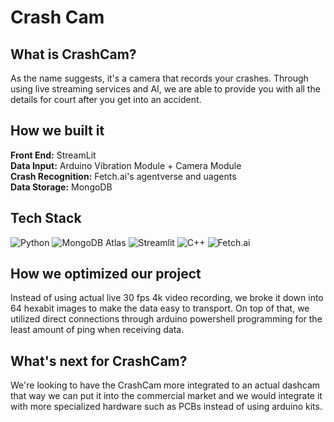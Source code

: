 # Crash Cam
## What is CrashCam?
As the name suggests, it's a camera that records your crashes. Through using live streaming services and AI, we are able to provide you with all the details for court after you get into an accident.

## How we built it
**Front End:** StreamLit <br>
**Data Input:** Arduino Vibration Module + Camera Module <br>
**Crash Recognition:** Fetch.ai's agentverse and uagents <br>
**Data Storage:** MongoDB 

## Tech Stack
![Python](https://img.shields.io/badge/Python-3776AB?style=for-the-badge&logo=python&logoColor=white)
![MongoDB Atlas](https://img.shields.io/badge/MongoDB_Atlas-47A248?style=for-the-badge&logo=mongodb&logoColor=white)
![Streamlit](https://img.shields.io/badge/Streamlit-FF4B4B?style=for-the-badge&logo=streamlit&logoColor=white)
![C++](https://img.shields.io/badge/C%2B%2B-00599C?style=for-the-badge&logo=c%2B%2B&logoColor=white)
![Fetch.ai](https://img.shields.io/badge/Fetch.ai-00BFFF?style=for-the-badge&logo=fetch.ai&logoColor=white)

## How we optimized our project
Instead of using actual live 30 fps 4k video recording, we broke it down into 64 hexabit images to make the data easy to transport. On top of that, we utilized direct connections through arduino powershell programming for the least amount of ping when receiving data.

## What's next for CrashCam?
We're looking to have the CrashCam more integrated to an actual dashcam that way we can put it into the commercial market and we would integrate it with more specialized hardware such as PCBs instead of using arduino kits.

